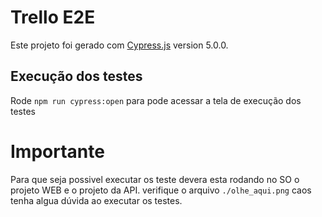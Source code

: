 # Trello E2E

Este projeto foi gerado com [Cypress.js](https://www.cypress.io/) version 5.0.0.

## Execução dos testes

Rode `npm run cypress:open` para pode acessar a tela de execução dos testes

# Importante 

Para que seja possivel executar os teste devera esta rodando no SO o projeto WEB e o projeto da API.
verifique o arquivo `./olhe_aqui.png` caos tenha algua dúvida ao executar os testes.